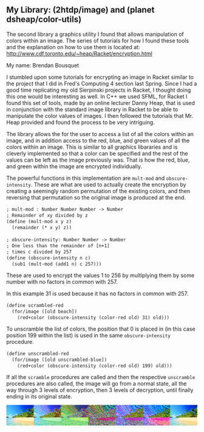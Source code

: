 ## My Library: (2htdp/image) and (planet dsheap/color-utils)
The second library a graphics utility I found that allows manipulation of colors within an image.  The series of tutorials for how I found these tools and the explanation on how to use them is located at: http://www.cdf.toronto.edu/~heap/Racket/encryption.html

My name: Brendan Bousquet

I stumbled upon some tutorials for encrypting an image in Racket similar to the project that I did in Fred's Computing 4 section last Spring.  Since I had a good time replicating my old Sierpinski projects in Racket, I thought doing this one would be interesting as well.  In C++ we used SFML, for Racket I found this set of tools, made by an online lecturer Danny Heap, that is used in conjunction with the standard image library in Racket to be able to manipulate the color values of images.  I then followed the tutorials that Mr. Heap provided and found the process to be very intriguing.  

The library allows the for the user to access a list of all the colors within an image, and in addition access to the red, blue, and green values of all the colors within an image.  This is similar to all graphics libararies and is cleverly implemented so that a color can be specified and the rest of the values can be left as the image previously was.  That is how the red, blue, and green within the image are encrypted individually.  

The powerful functions in this implementation are `mult-mod` and `obscure-intensity`.  These are what are used to actually create the encryption by creating a seemingly random permutation of the existing colors, and then reversing that permutation so the original image is produced at the end.  

```Racket
; mult-mod : Number Number Number -> Number
; Remainder of xy divided by z
(define (mult-mod x y z)
  (remainder (* x y) z))
  
; obscure-intensity: Number Number -> Number
; One less than the remainder of [n+1]
; times c divided by 257  
(define (obscure-intensity n c)
  (sub1 (mult-mod (add1 n) c 257))) 
```

These are used to encrypt the values 1 to 256 by multiplying them by some number with no factors in common with 257.

In this example 31 is used because it has no factors in common with 257.
```Racket
(define scrambled-red
  (for/image ([old beach])
    (red+color (obscure-intensity (color-red old) 31) old)))
```

To unscramble the list of colors, the position that 0 is placed in (in this case position 199 within the list) is used in the same `obscure-intensity` procedure.

```Racket
(define unscrambled-red
  (for/image ([old unscrambled-blue])
    (red+color (obscure-intensity (color-red old) 199) old)))
```
If all the `scramble` procedures are called and then the respective `unscramble` procedures are also called, the image will go from a normal state, all the way through 3 levels of encryption, then 3 levels of decryption, until finally ending in its original state.

![encryptcycle.png](https://github.com/BrendanBousquet/FP2/blob/master/encryptcycle.png)
